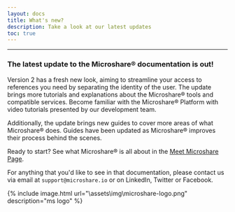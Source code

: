 ```yaml
---
layout: docs
title: What's new?
description: Take a look at our latest updates
toc: true
---
```


---------------------------------------

### The latest update to the Microshare® documentation is out!

Version 2 has a fresh new look, aiming to streamline your access to references you need by separating the identity of the user. The update brings more tutorials and explanations about the  Microshare® tools and compatible services. Become familiar with the Microshare® Platform with video tutorials presented by our development team. 

Additionally, the update brings new guides to cover more areas of what Microshare® does. Guides have been updated as Microshare® improves their process behind the scenes.   

Ready to start? See what Microshare® is all about in the [Meet Microshare Page](/docs/2/general-user/meet-microshare/why-microshare/).


For anything that you'd like to see in that documentation, please contact us via email at `support@microshare.io` or on LinkedIn, Twitter or Facebook.

{% include image.html url="\assets\img\microshare-logo.png"  description="ms logo" %}

